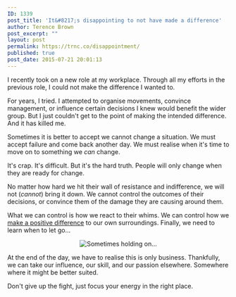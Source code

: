 ```yaml
---
ID: 1339
post_title: 'It&#8217;s disappointing to not have made a difference'
author: Terence Brown
post_excerpt: ""
layout: post
permalink: https://trnc.co/disappointment/
published: true
post_date: 2015-07-21 20:01:13
---
```

I recently took on a new role at my workplace. Through all my efforts in the previous role, I could not make the difference I wanted to.

For years, I tried. I attempted to organise movements, convince management, or influence certain decisions I knew would benefit the wider group. But I just couldn't get to the point of making the intended difference. And it has killed me.

Sometimes it is better to accept we cannot change a situation. We must accept failure and come back another day. We must realise when it's time to move on to something we <em>can</em> change.

It's crap. It's difficult. But it's the hard truth. People will only change when they are ready for change.

No matter how hard we hit their wall of resistance and indifference, we will not (<em>cannot</em>) bring it down. We cannot control the outcomes of their decisions, or convince them of the damage they are causing around them.

What we can control is how we react to their whims. We can control how we <a href="http://helpgrowchange.com/difference/">make a positive difference</a> to our own surroundings. Finally, we need to learn when to let go...

<p align="center"><img src="https://trnc.co/wp-content/uploads/2015/07/sometimes_holding_on.jpg" alt="Sometimes holding on..." /></p>

At the end of the day, we have to realise this is only business. Thankfully, we can take our influence, our skill, and our passion elsewhere. Somewhere where it might be better suited.

Don't give up the fight, just focus your energy in the right place.